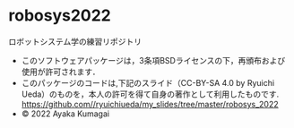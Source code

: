 # robosys2022
ロボットシステム学の練習リポジトリ

* このソフトウェアパッケージは，3条項BSDライセンスの下，再頒布および使用が許可されます．
* このパッケージのコードは,下記のスライド（CC-BY-SA 4.0 by Ryuichi Ueda）のものを，本人の許可を得て自身の著作として利用したものです.
  https://github.com//ryuichiueda/my_slides/tree/master/robosys_2022
* © 2022 Ayaka Kumagai
